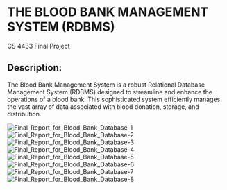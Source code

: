# THE BLOOD BANK MANAGEMENT SYSTEM (RDBMS)
CS 4433 Final Project
 
## Description:
The Blood Bank Management System is a robust Relational Database Management System (RDBMS) designed to streamline and enhance the operations of a blood bank. This sophisticated system efficiently manages the vast array of data associated with blood donation, storage, and distribution.
 
![Final_Report_for_Blood_Bank_Database-1](https://user-images.githubusercontent.com/98559773/228284481-5c3d3e0d-1dcb-4e55-a751-41fa9488be4e.jpg)
![Final_Report_for_Blood_Bank_Database-2](https://user-images.githubusercontent.com/98559773/228284486-e3cbcc88-d7a5-4fa1-aff6-9d0056b777c7.jpg)
![Final_Report_for_Blood_Bank_Database-3](https://user-images.githubusercontent.com/98559773/228284488-53c12508-9b2c-4137-8b07-92b7f34cb511.jpg)
![Final_Report_for_Blood_Bank_Database-4](https://user-images.githubusercontent.com/98559773/228284491-5bb22354-57c1-4fd2-8e5c-b78096075ef4.jpg)
![Final_Report_for_Blood_Bank_Database-5](https://user-images.githubusercontent.com/98559773/228284492-0afed020-8b46-422a-8364-821077e2501d.jpg)
![Final_Report_for_Blood_Bank_Database-6](https://user-images.githubusercontent.com/98559773/228284496-6ae5cd27-b54f-4410-a1e0-0b4f1a21e6c7.jpg)
![Final_Report_for_Blood_Bank_Database-7](https://user-images.githubusercontent.com/98559773/228284498-835faa45-64c4-4f60-b843-73f7a9c1c7b6.jpg)
![Final_Report_for_Blood_Bank_Database-8](https://user-images.githubusercontent.com/98559773/228284503-4cae7619-e4c7-40de-9670-d5a15312f513.jpg)
